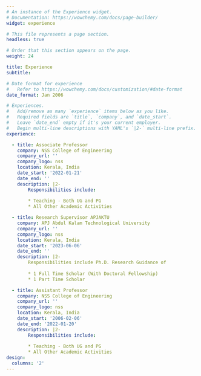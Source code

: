 ```yaml
---
# An instance of the Experience widget.
# Documentation: https://wowchemy.com/docs/page-builder/
widget: experience

# This file represents a page section.
headless: true

# Order that this section appears on the page.
weight: 24

title: Experience
subtitle:

# Date format for experience
#   Refer to https://wowchemy.com/docs/customization/#date-format
date_format: Jan 2006

# Experiences.
#   Add/remove as many `experience` items below as you like.
#   Required fields are `title`, `company`, and `date_start`.
#   Leave `date_end` empty if it's your current employer.
#   Begin multi-line descriptions with YAML's `|2-` multi-line prefix.
experience:

  - title: Associate Professor
    company: NSS College of Engineering
    company_url: ''
    company_logo: nss
    location: Kerala, India
    date_start: '2022-01-21'
    date_end: ''
    description: |2-
        Responsibilities include:
        
        * Teaching - Both UG and PG
        * All Other Academic Activities

  - title: Research Supervisor APJAKTU
    company: APJ Abdul Kalam Technological University
    company_url: ''
    company_logo: nss
    location: Kerala, India
    date_start: '2023-06-06'
    date_end: ''
    description: |2-
        Responsibilities include Ph.D. Research Guidance of
        
        * 1 Full Time Scholar (With Doctoral Fellowship)
        * 1 Part Time Scholar

  - title: Assistant Professor
    company: NSS College of Engineering
    company_url: ''
    company_logo: nss
    location: Kerala, India
    date_start: '2006-02-06'
    date_end: '2022-01-20'
    description: |2-
        Responsibilities include:
        
        * Teaching - Both UG and PG
        * All Other Academic Activities
design:
  columns: '2'
---
```

